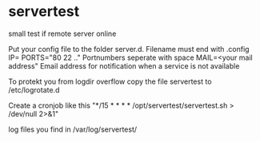 # servertest
small test if remote server online

Put your config file to the folder server.d.
	Filename must end with .config
	IP=<server ip>
	PORTS="80 22 .." Portnumbers seperate with space
	MAIL=<your mail address" Email address for notification when a service is not available

To protekt you from logdir overflow copy the file servertest to /etc/logrotate.d

Create a cronjob like this "*/15 * * * *     /opt/servertest/servertest.sh > /dev/null 2>&1"

log files you find in /var/log/servertest/<server-ip>
